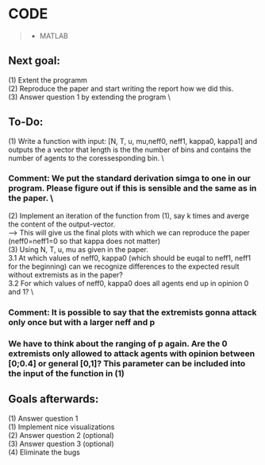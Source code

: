 # CODE

> * MATLAB

## Next goal:
(1) Extent the programm \
(2) Reproduce the paper and start writing the report how we did this. \
(3) Answer question 1 by extending the program \

## To-Do:
(1) Write a function with input: [N, T, u, mu,neff0, neff1, kappa0, kappa1] and outputs the a vector that length is the the number of bins and contains the number of agents to the coressesponding bin. \
### Comment: We put the standard derivation simga to one in our program. Please figure out if this is sensible and the same as in the paper. \

(2) Implement an iteration of the function from (1), say k times and averge the content of the output-vector. \
--> This will give us the final plots with which we can reproduce the paper (neff0=neff1=0 so that kappa does not matter) \
(3) Using N, T, u, mu as given in the paper. \
3.1 At which values of neff0, kappa0 (which should be euqal to neff1, neff1 for the beginning) can we recognize differences to the expected result without extremists as in the paper? \
3.2 For which values of neff0, kappa0 does all agents end up in opinion 0 and 1? \
### Comment: It is possible to say that the extremists gonna attack only once but with a larger neff and p
### We have to think about the ranging of p again. Are the 0 extremists only allowed to attack agents with opinion between [0;0.4] or general [0,1]? This parameter can be included into the input of the function in (1)

## Goals afterwards:
(1) Answer question 1 \
(1) Implement nice visualizations \
(2) Answer question 2 (optional) \
(3) Answer question 3 (optional) \
(4) Eliminate the bugs
